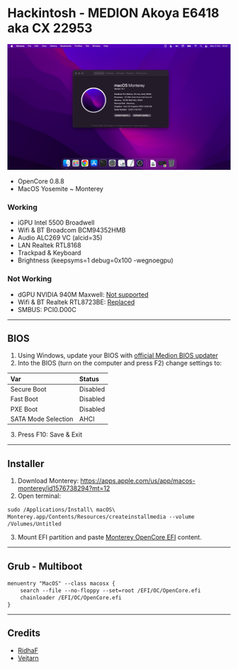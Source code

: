 # Hackintosh - MEDION Akoya E6418 aka CX 22953

![screenshot](/screenshot.png "Screenshot")

- OpenCore 0.8.8
- MacOS Yosemite ~ Monterey

### Working
- iGPU Intel 5500 Broadwell
- Wifi & BT Broadcom BCM94352HMB
- Audio ALC269 VC (alcid=35)
- LAN Realtek RTL8168
- Trackpad & Keyboard
- Brightness (keepsyms=1 debug=0x100 -wegnoegpu)

### Not Working
- dGPU NVIDIA 940M Maxwell: [Not supported](https://dortania.github.io/GPU-Buyers-Guide/modern-gpus/nvidia-gpu.html#native-nvidia-gpus)
- Wifi & BT Realtek RTL8723BE: [Replaced](https://dortania.github.io/Wireless-Buyers-Guide/unsupported.html#supported-chipsets)
- SMBUS: PCI0.D00C

---

## BIOS
1. Using Windows, update your BIOS with [official Medion BIOS updater](http://www1.medion.de/downloads/index.pl?op=detail&id=15384&type=treiber&lang=uk)
2. Into the BIOS (turn on the computer and press F2) change settings to:
   
| Var   | Status |
|:---|:---|
| Secure Boot | Disabled|
| Fast Boot | Disabled |
| PXE Boot | Disabled |
| SATA Mode Selection | AHCI |

3. Press F10: Save & Exit

---

## Installer 
1. Download Monterey: https://apps.apple.com/us/app/macos-monterey/id1576738294?mt=12
2. Open terminal:
```
sudo /Applications/Install\ macOS\ Monterey.app/Contents/Resources/createinstallmedia --volume /Volumes/Untitled
```
3. Mount EFI partition and paste [Monterey OpenCore EFI](https://github.com/lucasgabmoreno/Hackintosh-MEDION-Akoya-E6418-CX-22953/tree/main/EFI) content.

---

## Grub - Multiboot
```
menuentry "MacOS" --class macosx {
	search --file --no-floppy --set=root /EFI/OC/OpenCore.efi
	chainloader /EFI/OC/OpenCore.efi
}
```
---


## Credits
* [RidhaF](https://github.com/RidhaAF/Hackintosh-Asus-A455LB)
* [Vejtarn](https://github.com/Vejtarn/Hackintosh-Asus-X555LJ-Monterey)
